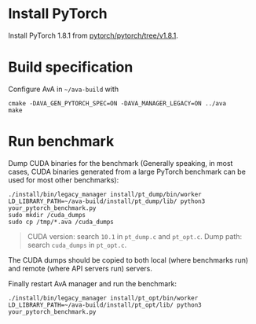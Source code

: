 Install PyTorch
===============

Install PyTorch 1.8.1 from [pytorch/pytorch/tree/v1.8.1](https://github.com/pytorch/pytorch/tree/v1.8.1).

Build specification
===================

Configure AvA in `~/ava-build` with

```shell
cmake -DAVA_GEN_PYTORCH_SPEC=ON -DAVA_MANAGER_LEGACY=ON ../ava
make
```

Run benchmark
=============

Dump CUDA binaries for the benchmark (Generally speaking, in most cases, CUDA
binaries generated from a large PyTorch benchmark can be used for most other
benchmarks):

```shell
./install/bin/legacy_manager install/pt_dump/bin/worker
LD_LIBRARY_PATH=~/ava-build/install/pt_dump/lib/ python3 your_pytorch_benchmark.py
sudo mkdir /cuda_dumps
sudo cp /tmp/*.ava /cuda_dumps
```

> CUDA version: search `10.1` in `pt_dump.c` and `pt_opt.c`.
> Dump path: search `cuda_dumps` in `pt_opt.c`.

The CUDA dumps should be copied to both local (where benchmarks run) and remote
(where API servers run) servers.

Finally restart AvA manager and run the benchmark:

```shell
./install/bin/legacy_manager install/pt_opt/bin/worker
LD_LIBRARY_PATH=~/ava-build/install/pt_opt/lib/ python3 your_pytorch_benchmark.py
```

